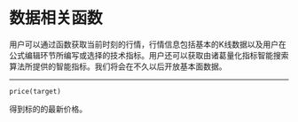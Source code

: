 # 数据相关函数

用户可以通过函数获取当前时刻的行情，行情信息包括基本的K线数据以及用户在公式编辑环节所编写或选择的技术指标。用户还可以获取由诸葛量化指标智能搜索算法所提供的智能指标。我们将会在不久以后开放基本面数据。

------------
```
price(target)
```
得到标的的最新价格。

